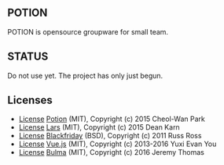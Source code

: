 POTION
--------
POTION is opensource groupware for small team.

STATUS
--------
Do not use yet.
The project has only just begun.

Licenses
--------
- [License](https://raw.githubusercontent.com/ironpark/potion/master/LICENSE) [Potion](https://github.com/ironpark/potion) (MIT), Copyright (c) 2015 Cheol-Wan Park
- [License](https://raw.githubusercontent.com/go-playground/lars/master/LICENSE) [Lars](https://github.com/go-playground/lars) (MIT), Copyright (c) 2015 Dean Karn
- [License](https://raw.githubusercontent.com/russross/blackfriday/master/LICENSE.txt) [Blackfriday](https://github.com/russross/blackfriday) (BSD), Copyright (c) 2011 Russ Ross
- [License](https://raw.githubusercontent.com/vuejs/vue/dev/LICENSE) [Vue.js](https://github.com/vuejs/vue) (MIT), Copyright (c) 2013-2016 Yuxi Evan You
- [License](https://raw.githubusercontent.com/jgthms/bulma/master/LICENSE) [Bulma](https://github.com/jgthms/bulma) (MIT), Copyright (c) 2016 Jeremy Thomas